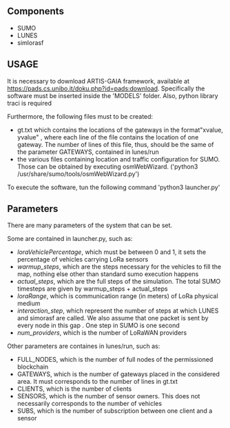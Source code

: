 ## Components

- SUMO
- LUNES
- simlorasf

## USAGE
It is necessary to download ARTIS-GAIA framework, available at https://pads.cs.unibo.it/doku.php?id=pads:download. Specifically the software must be inserted inside the 'MODELS' folder.
Also, python library traci is required

Furthermore, the following files must to be created:
- gt.txt which contains the locations of the gateways in the format"xvalue, yvalue" , where each line of the file contains the location of one gateway. The number of lines of this file, thus, should be the same of the parameter GATEWAYS, contained in lunes/run
- the various files containing location and traffic configuration for SUMO. Those can be obtained by executing osmWebWizard. ('python3 /usr/share/sumo/tools/osmWebWizard.py')

To execute the software, tun the following command
'python3 launcher.py'

## Parameters
There are many parameters of the system that can be set.

Some are contained in launcher.py, such as:
- *loraVehiclePercentage*, which must be between 0 and 1, it sets the percentage of vehicles carrying LoRa sensors
- *warmup_steps*, which are the steps necessary for the vehicles to fill the map, nothing else other than standard sumo execution happens
- *actual_steps*, which are the full steps of the simulation. The total SUMO timesteps are given by warmup_steps + actual_steps
- *loraRange*, which is communication range (in meters) of LoRa physical medium
- *interaction_step*, which represent the number of steps at which LUNES and simorasf are called. We also assume that one packet is sent by every node in this gap . One step in SUMO is one second
- *num_providers*, which is the number of LoRaWAN providers


Other parameters are containes in lunes/run, such as:
- FULL_NODES, which is the number of full nodes of the permissioned blockchain
- GATEWAYS, which is the number of gateways placed in the considered area. It must corresponds to the number of lines in gt.txt
- CLIENTS, which is the number of clients
- SENSORS, which is the number of sensor owners. This does not necessarily corresponds to the number of vehicles
- SUBS, which is the number of subscription between one client and a sensor
